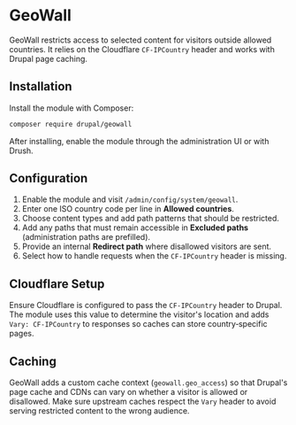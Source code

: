 # GeoWall

GeoWall restricts access to selected content for visitors outside allowed countries. It relies on the Cloudflare `CF-IPCountry` header and works with Drupal page caching.

## Installation

Install the module with Composer:

```bash
composer require drupal/geowall
```

After installing, enable the module through the administration UI or with Drush.

## Configuration

1. Enable the module and visit `/admin/config/system/geowall`.
2. Enter one ISO country code per line in **Allowed countries**.
3. Choose content types and add path patterns that should be restricted.
4. Add any paths that must remain accessible in **Excluded paths** (administration paths are prefilled).
5. Provide an internal **Redirect path** where disallowed visitors are sent.
6. Select how to handle requests when the `CF-IPCountry` header is missing.

## Cloudflare Setup

Ensure Cloudflare is configured to pass the `CF-IPCountry` header to Drupal. The module uses this value to determine the visitor's location and adds `Vary: CF-IPCountry` to responses so caches can store country‑specific pages.

## Caching

GeoWall adds a custom cache context (`geowall.geo_access`) so that Drupal's page cache and CDNs can vary on whether a visitor is allowed or disallowed. Make sure upstream caches respect the `Vary` header to avoid serving restricted content to the wrong audience.
